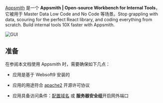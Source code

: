[Appsmith](https://www.appsmith.com/) 是一个 **Appsmith | Open-source Workbench for Internal Tools**，它被用于 Master Data Low Code and No Code  等场景。Stop grappling with data, scouring for the perfect React library, and coding everything from scratch. Build internal tools 10X faster with Appsmith.


![GUI](https://libs.websoft9.com/Websoft9/DocsPicture/zh/appsmith/appsmith-gui-websoft9.png)


## 准备

在参阅本文档使用 Appsmith 时，需要确保如下几点：

- 应用是基于 Websoft9 安装的

- 应用的用途符合 [apache2](https://opensource.org/licenses/Apache-2.0) 开源许可协议

- 应用具备访问条件：[配置域名](./guide/appsetdomain) 或 **服务器安全组**开启网外端口